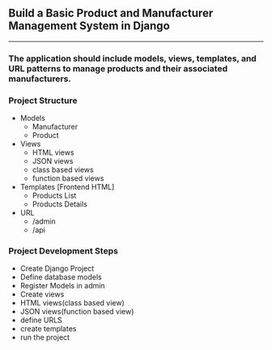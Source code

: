 ## Build a Basic Product and Manufacturer Management System in Django

---

### The application should include models, views, templates, and URL patterns to manage products and their associated manufacturers.

### Project Structure

- Models
  - Manufacturer
  - Product
- Views
  - HTML views
  - JSON views
  - class based views
  - function based views
- Templates [Frontend HTML]
  - Products List
  - Products Details
- URL
  - /admin
  - /api

### Project Development Steps

- Create Django Project
- Define database models
- Register Models in admin
- Create views
- HTML views(class based view)
- JSON views(function based view)
- define URLS
- create templates
- run the project